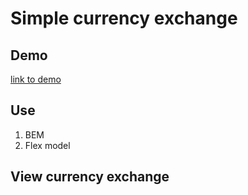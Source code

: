 # Simple currency exchange
## Demo
[link to demo](https://korneliuszrduch.github.io/kantor-walu)
## Use
1. BEM
2. Flex model
## View currency exchange

